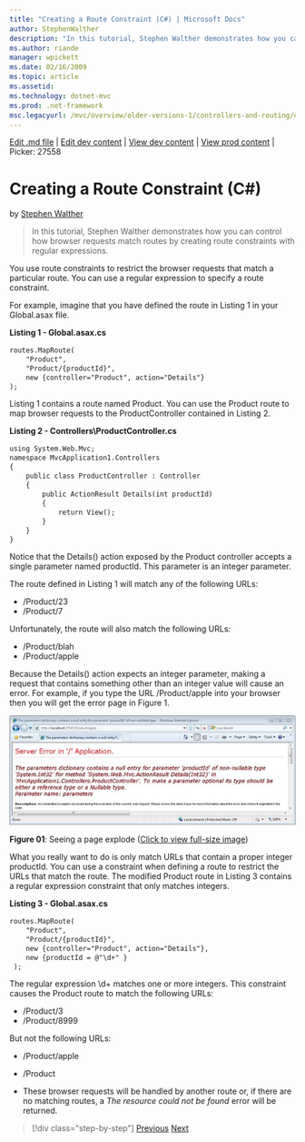```yaml
---
title: "Creating a Route Constraint (C#) | Microsoft Docs"
author: StephenWalther
description: "In this tutorial, Stephen Walther demonstrates how you can control how browser requests match routes by creating route constraints with regular expressions."
ms.author: riande
manager: wpickett
ms.date: 02/16/2009
ms.topic: article
ms.assetid: 
ms.technology: dotnet-mvc
ms.prod: .net-framework
msc.legacyurl: /mvc/overview/older-versions-1/controllers-and-routing/creating-a-route-constraint-cs
---
```

[Edit .md file](C:\Projects\msc\dev\Msc.Www\Web.ASP\App_Data\github\mvc\overview\older-versions-1\controllers-and-routing\creating-a-route-constraint-cs.md) | [Edit dev content](http://www.aspdev.net/umbraco#/content/content/edit/24920) | [View dev content](http://docs.aspdev.net/tutorials/mvc/overview/older-versions-1/controllers-and-routing/creating-a-route-constraint-cs.html) | [View prod content](http://www.asp.net/mvc/overview/older-versions-1/controllers-and-routing/creating-a-route-constraint-cs) | Picker: 27558

Creating a Route Constraint (C#)
====================
by [Stephen Walther](https://github.com/StephenWalther)

> In this tutorial, Stephen Walther demonstrates how you can control how browser requests match routes by creating route constraints with regular expressions.


You use route constraints to restrict the browser requests that match a particular route. You can use a regular expression to specify a route constraint.

For example, imagine that you have defined the route in Listing 1 in your Global.asax file.

**Listing 1 - Global.asax.cs**

    routes.MapRoute(
        "Product",
        "Product/{productId}",
        new {controller="Product", action="Details"}
    );

Listing 1 contains a route named Product. You can use the Product route to map browser requests to the ProductController contained in Listing 2.

**Listing 2 - Controllers\ProductController.cs**

    using System.Web.Mvc;
    namespace MvcApplication1.Controllers
    {
        public class ProductController : Controller
        {
            public ActionResult Details(int productId)
            {
                return View();
            }
        }
    }

Notice that the Details() action exposed by the Product controller accepts a single parameter named productId. This parameter is an integer parameter.

The route defined in Listing 1 will match any of the following URLs:

- /Product/23
- /Product/7

Unfortunately, the route will also match the following URLs:

- /Product/blah
- /Product/apple

Because the Details() action expects an integer parameter, making a request that contains something other than an integer value will cause an error. For example, if you type the URL /Product/apple into your browser then you will get the error page in Figure 1.


[![The New Project dialog box](creating-a-route-constraint-cs/_static/image1.jpg)](creating-a-route-constraint-cs/_static/image1.png)

**Figure 01**: Seeing a page explode ([Click to view full-size image](creating-a-route-constraint-cs/_static/image2.png))


What you really want to do is only match URLs that contain a proper integer productId. You can use a constraint when defining a route to restrict the URLs that match the route. The modified Product route in Listing 3 contains a regular expression constraint that only matches integers.

**Listing 3 - Global.asax.cs**

    routes.MapRoute(
        "Product",
        "Product/{productId}",
        new {controller="Product", action="Details"},
        new {productId = @"\d+" }
     );

The regular expression \d+ matches one or more integers. This constraint causes the Product route to match the following URLs:

- /Product/3
- /Product/8999

But not the following URLs:

- /Product/apple
- /Product

- These browser requests will be handled by another route or, if there are no matching routes, a *The resource could not be found* error will be returned.

>[!div class="step-by-step"] [Previous](creating-custom-routes-cs.md) [Next](creating-a-custom-route-constraint-cs.md)